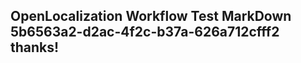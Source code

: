<properties
ms.topic="hero-topic"
ms.test1="hero-topic"
ms.test2="test"/>

## OpenLocalization Workflow Test MarkDown 5b6563a2-d2ac-4f2c-b37a-626a712cfff2 thanks!
